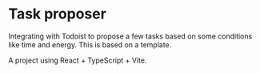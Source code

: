 # Task proposer

Integrating with Todoist to propose a few tasks based on some conditions like time and energy. This is based on a template.

A project using React + TypeScript + Vite.
